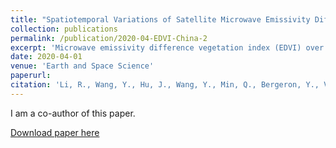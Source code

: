 ```yaml
---
title: "Spatiotemporal Variations of Satellite Microwave Emissivity Difference Vegetation Index in China Under Clear and Cloudy Skies"
collection: publications
permalink: /publication/2020-04-EDVI-China-2
excerpt: 'Microwave emissivity difference vegetation index (EDVI) over China is investigated.'
date: 2020-04-01
venue: 'Earth and Space Science'
paperurl:
citation: 'Li, R., Wang, Y., Hu, J., Wang, Y., Min, Q., Bergeron, Y., Valeria, O., Gao, Z., **Liu, J.**, & Fu, Y. (2020). Spatiotemporal Variations of Satellite Microwave Emissivity Difference Vegetation Index in China Under Clear and Cloudy Skies. Earth and Space Science, 7(5), e2020EA001145. https://doi.org/10.1029/2020EA001145'
---
```


I am a co-author of this paper.

[Download paper here](https://doi.org/10.1029/2020EA001145)

